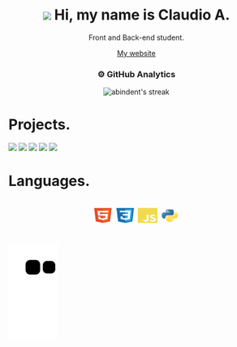 <h1 align="center"><img src="https://raw.githubusercontent.com/kaueMarques/kaueMarques/master/hi.gif" width="30px"> Hi, my name is Claudio A.</h1>
<p align="center">
Front and Back-end student.
</p>

<p align="center"><a href="http://claudioav.com" target="blank_" rel="noreferrer noopener">My website</a></p>
<h3 align="center">⚙️  GitHub Analytics</h3>

<div display="flex" align="center">
  <img alt="abindent's streak" src="https://github-readme-streak-stats.herokuapp.com?user=claudioavgo&theme=radical&locale=pt-br"/>
</div>

# Projects.
<p aign="left">
  <a href="https://github.com/claudioavgo/Discord-Web-Hook-Sender"><img src="https://denvercoder1-github-readme-stats.vercel.app/api/pin/?username=claudioavgo&repo=Discord-Web-Hook-Sender&theme=radical&hide_border=true&show_icons=true%22%20alt=%22github-readme-streak-stats" /></a>
    <a href="https://github.com/claudioavgo/darkbox"><img src="https://denvercoder1-github-readme-stats.vercel.app/api/pin/?username=claudioavgo&repo=darkbox&theme=radical&hide_border=true&show_icons=true%22%20alt=%22github-readme-streak-stats" /></a>  <a href="https://github.com/claudioavgo/shapeshifter"><img src="https://denvercoder1-github-readme-stats.vercel.app/api/pin/?username=claudioavgo&repo=shapeshifter&theme=radical&hide_border=true&show_icons=true%22%20alt=%22github-readme-streak-stats" /></a>
  <a href="https://github.com/claudioavgo/ping"><img src="https://denvercoder1-github-readme-stats.vercel.app/api/pin/?username=claudioavgo&repo=ping&theme=radical&hide_border=true&show_icons=true%22%20alt=%22github-readme-streak-stats" /></a>
  <a href="https://github.com/claudioavgo/sharp"><img src="https://denvercoder1-github-readme-stats.vercel.app/api/pin/?username=claudioavgo&repo=sharp&theme=radical&hide_border=true&show_icons=true%22%20alt=%22github-readme-streak-stats" /></a>
</p>

# Languages.
<div style="display: inline_block" align="center"><br>
  <img align="center"  height="30" width="40" src="https://raw.githubusercontent.com/devicons/devicon/master/icons/html5/html5-original.svg">
  <img align="center"  height="30" width="40" src="https://raw.githubusercontent.com/devicons/devicon/master/icons/css3/css3-original.svg">
  <img align="center" alt="Rafa-Js" height="30" width="40" src="https://raw.githubusercontent.com/devicons/devicon/master/icons/javascript/javascript-plain.svg">
  <img align="center"  height="30" width="40" src="https://raw.githubusercontent.com/devicons/devicon/master/icons/python/python-original.svg">
</div>
<p></p>

#

![Snake animation](https://github.com/rafaballerini/rafaballerini/blob/output/github-contribution-grid-snake.svg)

